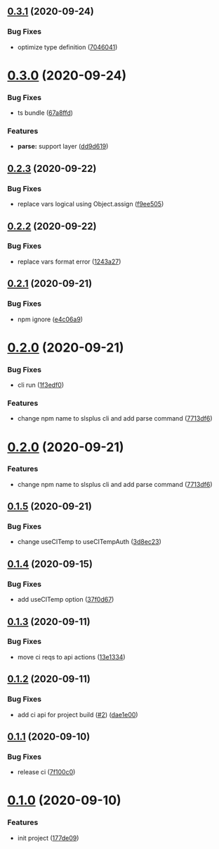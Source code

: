 ## [0.3.1](https://github.com/serverless-plus/cli/compare/v0.3.0...v0.3.1) (2020-09-24)


### Bug Fixes

* optimize type definition ([7046041](https://github.com/serverless-plus/cli/commit/7046041a9bbfcd5c325780f453ae92d6ccae543e))

# [0.3.0](https://github.com/serverless-plus/cli/compare/v0.2.3...v0.3.0) (2020-09-24)


### Bug Fixes

* ts bundle ([67a8ffd](https://github.com/serverless-plus/cli/commit/67a8ffd4be3dcad0351b996ab4a8687bd19bfe16))


### Features

* **parse:** support layer ([dd9d619](https://github.com/serverless-plus/cli/commit/dd9d619ed3d953d771d848de3734a5aa7d86d84a))

## [0.2.3](https://github.com/serverless-plus/cli/compare/v0.2.2...v0.2.3) (2020-09-22)


### Bug Fixes

* replace vars logical using Object.assign ([f9ee505](https://github.com/serverless-plus/cli/commit/f9ee505af28de89f17d2c662044b37aae22e66b1))

## [0.2.2](https://github.com/serverless-plus/cli/compare/v0.2.1...v0.2.2) (2020-09-22)


### Bug Fixes

* replace vars format error ([1243a27](https://github.com/serverless-plus/cli/commit/1243a27853b261228af46c7ccbc001e4cb119746))

## [0.2.1](https://github.com/serverless-plus/cli/compare/v0.2.0...v0.2.1) (2020-09-21)


### Bug Fixes

* npm ignore ([e4c06a9](https://github.com/serverless-plus/cli/commit/e4c06a9f66c9714ffb150278d1c57a9335d5a555))

# [0.2.0](https://github.com/serverless-plus/cli/compare/v0.1.5...v0.2.0) (2020-09-21)


### Bug Fixes

* cli run ([1f3edf0](https://github.com/serverless-plus/cli/commit/1f3edf0814d5cfe482a99f5f1140f4a40254533d))


### Features

* change npm name to slsplus cli and add parse command ([7713df6](https://github.com/serverless-plus/cli/commit/7713df63f309e4c473a1c78f4e8dfb6dafed334d))

# [0.2.0](https://github.com/serverless-plus/cli/compare/v0.1.5...v0.2.0) (2020-09-21)


### Features

* change npm name to slsplus cli and add parse command ([7713df6](https://github.com/serverless-plus/cli/commit/7713df63f309e4c473a1c78f4e8dfb6dafed334d))

## [0.1.5](https://github.com/serverless-plus/cli/compare/v0.1.4...v0.1.5) (2020-09-21)


### Bug Fixes

* change useCITemp to useCITempAuth ([3d8ec23](https://github.com/serverless-plus/cli/commit/3d8ec233f956630887404ec177bce5ae2a5acfaa))

## [0.1.4](https://github.com/serverless-plus/cli/compare/v0.1.3...v0.1.4) (2020-09-15)


### Bug Fixes

* add useCITemp option ([37f0d67](https://github.com/serverless-plus/cli/commit/37f0d6745e5676022dd03140e9582248cde47b63))

## [0.1.3](https://github.com/serverless-plus/cli/compare/v0.1.2...v0.1.3) (2020-09-11)


### Bug Fixes

* move ci reqs to api actions ([13e1334](https://github.com/serverless-plus/cli/commit/13e13343934f9154175bc9a4a5d710d5e23e581e))

## [0.1.2](https://github.com/serverless-plus/cli/compare/v0.1.1...v0.1.2) (2020-09-11)


### Bug Fixes

* add ci api for project build ([#2](https://github.com/serverless-plus/cli/issues/2)) ([dae1e00](https://github.com/serverless-plus/cli/commit/dae1e00e56e35624cfd9d458783ff712b46814d1))

## [0.1.1](https://github.com/serverless-plus/cli/compare/v0.1.0...v0.1.1) (2020-09-10)


### Bug Fixes

* release ci ([7f100c0](https://github.com/serverless-plus/cli/commit/7f100c03633d99de9caaa8bbe9f8ad756d8831b8))

# [0.1.0](https://github.com/serverless-plus/cli/compare/v0.0.1...v0.1.0) (2020-09-10)


### Features

* init project ([177de09](https://github.com/serverless-plus/cli/commit/177de09a1f746bf835541b9dcedb3ba56fdfd472))
